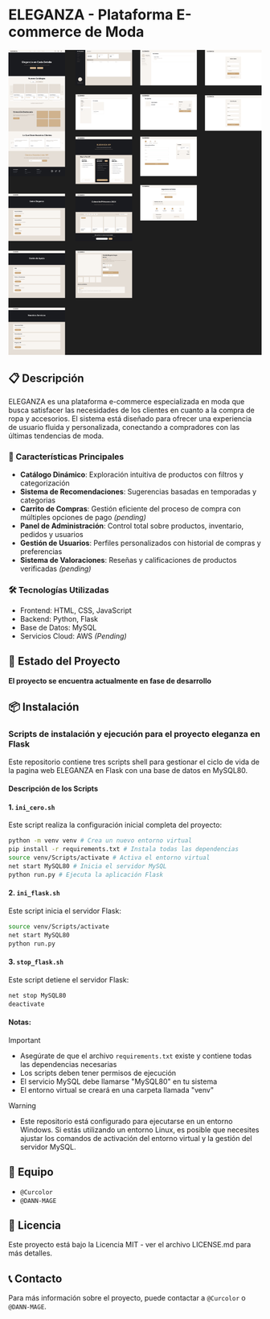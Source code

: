 # ELEGANZA - Plataforma E-commerce de Moda

![ELEGANZA](./documents/mockups/Eleganza-E-commerce.png)

## 📋 Descripción

ELEGANZA es una plataforma e-commerce especializada en moda que busca satisfacer las necesidades de los clientes en cuanto a la compra de ropa y accesorios. El sistema está diseñado para ofrecer una experiencia de usuario fluida y personalizada, conectando a compradores con las últimas tendencias de moda.

### 🎯 Características Principales

- **Catálogo Dinámico**: Exploración intuitiva de productos con filtros y categorización
- **Sistema de Recomendaciones**: Sugerencias basadas en temporadas y categorias
- **Carrito de Compras**: Gestión eficiente del proceso de compra con múltiples opciones de pago _(pending)_
- **Panel de Administración**: Control total sobre productos, inventario, pedidos y usuarios
- **Gestión de Usuarios**: Perfiles personalizados con historial de compras y preferencias
- **Sistema de Valoraciones**: Reseñas y calificaciones de productos verificadas _(pending)_

### 🛠️ Tecnologías Utilizadas

- Frontend: HTML, CSS, JavaScript
- Backend: Python, Flask
- Base de Datos: MySQL
- Servicios Cloud: AWS _(Pending)_

## 🚀 Estado del Proyecto

**El proyecto se encuentra actualmente en fase de desarrollo**

## 📦 Instalación

### Scripts de instalación y ejecución para el proyecto eleganza en Flask

Este repositorio contiene tres scripts shell para gestionar el ciclo de vida de la pagina web ELEGANZA en Flask con una base de datos en MySQL80.

#### Descripción de los Scripts

#### 1. `ini_cero.sh`
Este script realiza la configuración inicial completa del proyecto:

```bash 
python -m venv venv # Crea un nuevo entorno virtual
pip install -r requirements.txt # Instala todas las dependencias
source venv/Scripts/activate # Activa el entorno virtual
net start MySQL80 # Inicia el servidor MySQL
python run.py # Ejecuta la aplicación Flask
```

#### 2. `ini_flask.sh`
Este script inicia el servidor Flask:   
```bash
source venv/Scripts/activate
net start MySQL80
python run.py
```

#### 3. `stop_flask.sh`
Este script detiene el servidor Flask:

```bash
net stop MySQL80
deactivate
```

#### Notas: 
> [!IMPORTANT]
> - Asegúrate de que el archivo `requirements.txt` existe y contiene todas las dependencias necesarias
> - Los scripts deben tener permisos de ejecución
> - El servicio MySQL debe llamarse "MySQL80" en tu sistema
> - El entorno virtual se creará en una carpeta llamada "venv"

> [!WARNING]
> - Este repositorio está configurado para ejecutarse en un entorno Windows. Si estás utilizando un entorno Linux, es posible que necesites ajustar los comandos de activación del entorno virtual y la gestión del servidor MySQL. 

## 👥 Equipo

- ```@Curcolor```
- ```@DANN-MAGE```

## 📄 Licencia

Este proyecto está bajo la Licencia MIT - ver el archivo LICENSE.md para más detalles.

## 📞 Contacto

Para más información sobre el proyecto, puede contactar a ```@Curcolor``` o ```@DANN-MAGE```.